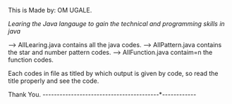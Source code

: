 This is Made by: OM UGALE.

*Learing the Java langauge to gain the technical and programming skills in java*

--> AllLearing.java contains all the java codes.
--> AllPattern.java contains the star and number pattern codes.
--> AllFunction.java contaim=n the function codes.

Each codes in file as titled by which output is given by code, so read the title properly and see the code.

Thank You.
-----------*---------------*---------------*------------
